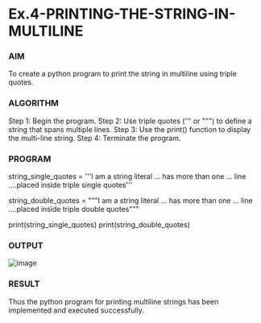 # Ex.4-PRINTING-THE-STRING-IN-MULTILINE
### AIM
To create a python program to print the string in multiline using triple quotes.
### ALGORITHM

Step 1:	 Begin the program.
Step 2:	 Use triple quotes (''' or """) to define a string that spans multiple lines.
Step 3:	 Use the print() function to display the multi-line string.
Step 4:	 Terminate the program.
### PROGRAM
string_single_quotes = '''I am a string literal
... has more than one
... line
....placed inside triple single quotes'''


string_double_quotes = """I am a string literal
... has more than one
... line
....placed inside triple double quotes"""


print(string_single_quotes)
print(string_double_quotes) 
### OUTPUT
![image](https://github.com/user-attachments/assets/b274ad48-6a57-455c-8a5c-f4585771a435)

 
### RESULT
Thus the python program for printing multiline strings has been implemented and executed successfully.
